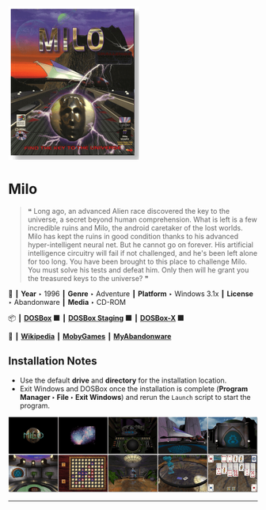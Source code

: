 ![](Thumbnail.png "application-thumbnail")

# Milo

> ❝ Long ago, an advanced Alien race discovered the key to the universe, a secret beyond human comprehension. What is left is a few incredible ruins and Milo, the android caretaker of the lost worlds. Milo has kept the ruins in good condition thanks to his advanced hyper-intelligent neural net. But he cannot go on forever. His artificial intelligence circuitry will fail if not challenged, and he's been left alone for too long. You have been brought to this place to challenge Milo. You must solve his tests and defeat him. Only then will he grant you the treasured keys to the universe? ❞
>

📌 ┃ **Year** ‣ 1996 ┃ **Genre** ‣ Adventure ┃ **Platform** ‣ Windows 3.1x ┃ **License** ‣ Abandonware ┃ **Media** ‣ CD-ROM 

📦 ┃ **[DOSBox](https://www.dosbox.com/) 🟩** ┃ **[DOSBox Staging](https://dosbox-staging.github.io/) 🟩** ┃ **[DOSBox-X](https://dosbox-x.com/) 🟩** 

📎 ┃ **[Wikipedia](https://en.wikipedia.org/wiki/Milo_(video_game))** ┃ **[MobyGames](https://www.mobygames.com/game/6908/milo/)** ┃ **[MyAbandonware](https://www.myabandonware.com/game/milo-fii)** 

## Installation Notes
- Use the default **drive** and **directory** for the installation location.
- Exit Windows and DOSBox once the installation is complete (**Program Manager ‣ File ‣ Exit Windows**) and rerun the `Launch` script to start the program.

![](Montage.png "Milo")

---


